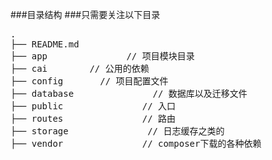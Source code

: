 ###目录结构
###只需要关注以下目录
<pre>
.
├── README.md            
├── app               // 项目模块目录 
├── cai        // 公用的依赖 
├── config       // 项目配置文件 
├── database               // 数据库以及迁移文件 
├── public               // 入口 
├── routes               // 路由
├── storage               // 日志缓存之类的
├── vendor               // composer下载的各种依赖

</pre>

